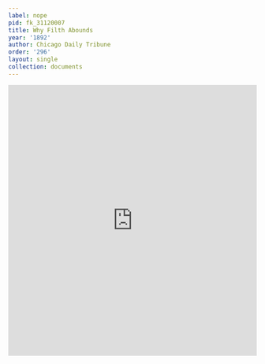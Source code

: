 ```yaml
---
label: nope
pid: fk_31120007
title: Why Filth Abounds
year: '1892'
author: Chicago Daily Tribune
order: '296'
layout: single
collection: documents
---
```

<iframe src="https://northwestern.app.box.com/embed/s/r65p6kpbbycp0sf3syth2gwq27reit5g?sortColumn=date&view=list" width="100%" height="550" frameborder="0" allowfullscreen webkitallowfullscreen msallowfullscreen></iframe>
